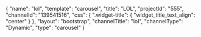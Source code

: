 {
    "name": "lol",
    "template": "carousel",
    "title": "LOL",
    "projectId": "555",
    "channelId": "139541516",
    "css": {
        ".widget-title": {
            "widget_title_text_align": "center"
        }
    },
    "layout": "bootstrap",
    "channelTitle": "lol",
    "channelType": "Dynamic",
    "type": "carousel"
}
